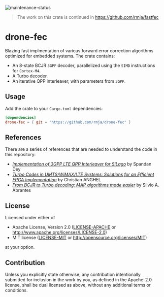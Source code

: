 ![maintenance-status](https://img.shields.io/badge/maintenance-deprecated-red.svg)

> The work on this crate is continued in https://github.com/rmja/fastfec

# drone-fec

Blazing fast implmentation of various forward error correction algorithms optimized for embedded systems.
The crate contains:

* An 8-state BCJR `3GPP` decoder, parallelized using the `SIMD` instructions for `Cortex-M4`.
* A Turbo decoder.
* An iterative QPP interleaver, with parameters from `3GPP`.

## Usage

Add the crate to your `Cargo.toml` dependencies:

```toml
[dependencies]
drone-fec = { git = "https://github.com/rmja/drone-fec" }
```

## References
There are a series of references that are needed to understand the code in this repository:

* [_Implementation of 3GPP LTE QPP Interleaver for SiLago_](ref/qpp.pdf) by Spandan Dey
* [_Turbo Codes in UMTS/WiMAX/LTE Systems: Solutions for an Efficient FPGA Implementation_](ref/bcjr.pdf) by Christian ANGHEL
* [_From BCJR to Turbo decoding: MAP algorithms made easier_](ref/turbo.pdf) by Silvio A. Abrantes

## License

Licensed under either of

 * Apache License, Version 2.0
   ([LICENSE-APACHE](LICENSE-APACHE) or http://www.apache.org/licenses/LICENSE-2.0)
 * MIT license
   ([LICENSE-MIT](LICENSE-MIT) or http://opensource.org/licenses/MIT)

at your option.

## Contribution

Unless you explicitly state otherwise, any contribution intentionally submitted
for inclusion in the work by you, as defined in the Apache-2.0 license, shall be
dual licensed as above, without any additional terms or conditions.
